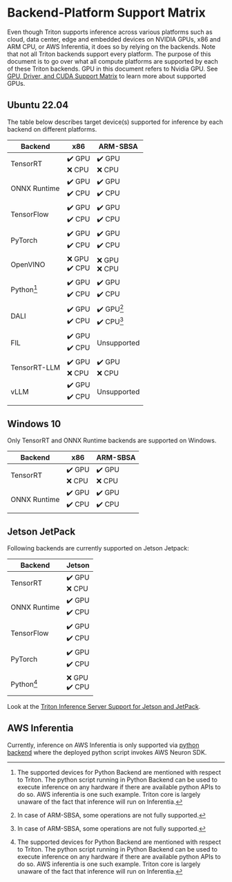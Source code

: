 <!--
# Copyright 2022-2024, NVIDIA CORPORATION & AFFILIATES. All rights reserved.
#
# Redistribution and use in source and binary forms, with or without
# modification, are permitted provided that the following conditions
# are met:
#  * Redistributions of source code must retain the above copyright
#    notice, this list of conditions and the following disclaimer.
#  * Redistributions in binary form must reproduce the above copyright
#    notice, this list of conditions and the following disclaimer in the
#    documentation and/or other materials provided with the distribution.
#  * Neither the name of NVIDIA CORPORATION nor the names of its
#    contributors may be used to endorse or promote products derived
#    from this software without specific prior written permission.
#
# THIS SOFTWARE IS PROVIDED BY THE COPYRIGHT HOLDERS ``AS IS'' AND ANY
# EXPRESS OR IMPLIED WARRANTIES, INCLUDING, BUT NOT LIMITED TO, THE
# IMPLIED WARRANTIES OF MERCHANTABILITY AND FITNESS FOR A PARTICULAR
# PURPOSE ARE DISCLAIMED.  IN NO EVENT SHALL THE COPYRIGHT OWNER OR
# CONTRIBUTORS BE LIABLE FOR ANY DIRECT, INDIRECT, INCIDENTAL, SPECIAL,
# EXEMPLARY, OR CONSEQUENTIAL DAMAGES (INCLUDING, BUT NOT LIMITED TO,
# PROCUREMENT OF SUBSTITUTE GOODS OR SERVICES; LOSS OF USE, DATA, OR
# PROFITS; OR BUSINESS INTERRUPTION) HOWEVER CAUSED AND ON ANY THEORY
# OF LIABILITY, WHETHER IN CONTRACT, STRICT LIABILITY, OR TORT
# (INCLUDING NEGLIGENCE OR OTHERWISE) ARISING IN ANY WAY OUT OF THE USE
# OF THIS SOFTWARE, EVEN IF ADVISED OF THE POSSIBILITY OF SUCH DAMAGE.
-->

# Backend-Platform Support Matrix

Even though Triton supports inference across various platforms such as
cloud, data center, edge and embedded devices on NVIDIA GPUs, x86 and
ARM CPU, or AWS Inferentia, it does so by relying on the backends.
Note that not all Triton backends support every platform. The purpose
of this document is to go over what all compute platforms are supported
by each of these Triton backends.
GPU in this document refers to Nvidia GPU. See
[GPU, Driver, and CUDA Support Matrix](https://docs.nvidia.com/deeplearning/frameworks/support-matrix/index.html)
to learn more about supported GPUs.

## Ubuntu 22.04

The table below describes target device(s) supported for inference by
each backend on different platforms.

| Backend      | x86       | ARM-SBSA      |
| ------------ | --------- | ------------- |
| TensorRT     |  :heavy_check_mark: GPU <br/> :x: CPU | :heavy_check_mark: GPU <br/> :x: CPU       |
| ONNX Runtime |  :heavy_check_mark: GPU <br/> :heavy_check_mark: CPU  |   :heavy_check_mark: GPU <br/> :heavy_check_mark: CPU      |
| TensorFlow   |  :heavy_check_mark: GPU <br/> :heavy_check_mark: CPU  |   :heavy_check_mark: GPU <br/> :heavy_check_mark: CPU      |
| PyTorch      |  :heavy_check_mark: GPU <br/> :heavy_check_mark: CPU  |   :heavy_check_mark: GPU <br/> :heavy_check_mark: CPU      |
| OpenVINO     |  :x: GPU <br/> :heavy_check_mark: CPU    |     :x: GPU <br/> :x: CPU       |
| Python[^1]   |  :heavy_check_mark: GPU <br/> :heavy_check_mark: CPU  |  :heavy_check_mark: GPU <br/> :heavy_check_mark: CPU  |
| DALI         |  :heavy_check_mark: GPU <br/> :heavy_check_mark: CPU  | :heavy_check_mark: GPU[^2] <br/> :heavy_check_mark: CPU[^2] |
| FIL          |  :heavy_check_mark: GPU <br/> :heavy_check_mark: CPU  |  Unsupported  |
| TensorRT-LLM |  :heavy_check_mark: GPU <br/> :x: CPU | :heavy_check_mark: GPU <br/> :x: CPU       |
| vLLM         |  :heavy_check_mark: GPU <br/> :heavy_check_mark: CPU  |  Unsupported  |


## Windows 10

Only TensorRT and ONNX Runtime backends are supported on Windows.

| Backend      | x86       | ARM-SBSA      |
| ------------ | --------- | ------------- |
| TensorRT     |  :heavy_check_mark: GPU <br/> :x: CPU | :heavy_check_mark: GPU <br/> :x: CPU       |
| ONNX Runtime |  :heavy_check_mark: GPU <br/> :heavy_check_mark: CPU  |   :heavy_check_mark: GPU <br/> :heavy_check_mark: CPU      |


## Jetson JetPack

Following backends are currently supported on Jetson Jetpack:

| Backend      |   Jetson  |
| ------------ | --------- |
| TensorRT     |  :heavy_check_mark: GPU <br/> :x: CPU    |
| ONNX Runtime |  :heavy_check_mark: GPU <br/> :heavy_check_mark: CPU  |   :heavy_check_mark: GPU <br/> :heavy_check_mark: CPU  |
| TensorFlow   |  :heavy_check_mark: GPU <br/> :heavy_check_mark: CPU  |   :heavy_check_mark: GPU <br/> :heavy_check_mark: CPU  |
| PyTorch      |  :heavy_check_mark: GPU <br/> :heavy_check_mark: CPU  |   :heavy_check_mark: GPU <br/> :heavy_check_mark: CPU  |
| Python[^1]   |  :x: GPU <br/> :heavy_check_mark: CPU    |


Look at the [Triton Inference Server Support for Jetson and JetPack](https://github.com/triton-inference-server/server/blob/main/docs/user_guide/jetson.md).


## AWS Inferentia

Currently, inference on AWS Inferentia is only supported via
[python backend](https://github.com/triton-inference-server/python_backend#running-with-inferentia)
where the deployed python script invokes AWS Neuron SDK.


[^1]: The supported devices for Python Backend are mentioned with
respect to Triton. The python script running in Python Backend can
be used to execute inference on any hardware if there are available
python APIs to do so. AWS inferentia is one such example. Triton
core is largely unaware of the fact that inference will run on
Inferentia.

[^2]: In case of ARM-SBSA, some operations are not fully supported.
